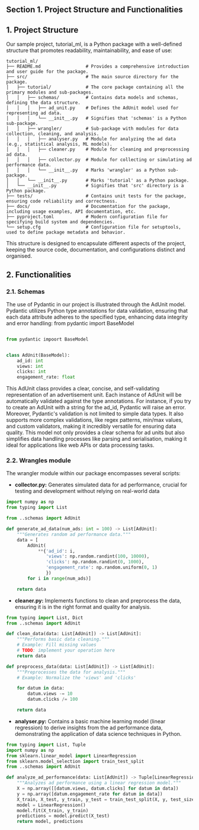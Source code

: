 Section 1. Project Structure and Functionalities
---

## 1. Project Structure
Our sample project, tutorial_ml, is a Python package with a well-defined structure that promotes readability, maintainability, and ease of use:

```bash2html
tutorial_ml/
├── README.md                 # Provides a comprehensive introduction and user guide for the package.
├── src/                      # The main source directory for the package.
│   ├── tutorial/             # The core package containing all the primary modules and sub-packages.
│   │   ├── schemas/          # Contains data models and schemas, defining the data structure.
│   │   │   ├── ad_unit.py    # Defines the AdUnit model used for representing ad data.
│   │   │   └── __init__.py   # Signifies that 'schemas' is a Python sub-package.
│   │   ├── wrangler/         # Sub-package with modules for data collection, cleaning, and analysis.
│   │   │   ├── analyser.py   # Module for analyzing the ad data (e.g., statistical analysis, ML models).
│   │   │   ├── cleaner.py    # Module for cleaning and preprocessing ad data.
│   │   │   ├── collector.py  # Module for collecting or simulating ad performance data.
│   │   │   └── __init__.py   # Marks 'wrangler' as a Python sub-package.
│   │   └── __init__.py       # Marks 'tutorial' as a Python package.
│   └── __init__.py           # Signifies that 'src' directory is a Python package.
├── tests/                    # Contains unit tests for the package, ensuring code reliability and correctness.
├── docs/                     # Documentation for the package, including usage examples, API documentation, etc.
├── pyproject.toml            # Modern configuration file for specifying build system and dependencies.
└── setup.cfg                 # Configuration file for setuptools, used to define package metadata and behavior.
```

This structure is designed to encapsulate different aspects of the project, keeping the source code, documentation, and configurations distinct and organised.


## 2. Functionalities
### 2.1. Schemas

The use of Pydantic in our project is illustrated through the AdUnit model. Pydantic utilizes Python type annotations for data validation, ensuring that each data attribute adheres to the specified type, enhancing data integrity and error handling:
from pydantic import BaseModel

```python

from pydantic impoort BaseModel


class AdUnit(BaseModel):
    ad_id: int
    views: int
    clicks: int
    engagement_rate: float
```
This AdUnit class provides a clear, concise, and self-validating representation of an advertisement unit. Each instance of AdUnit will be automatically validated against the type annotations. For instance, if you try to create an AdUnit with a string for the ad_id, Pydantic will raise an error.
Moreover, Pydantic's validation is not limited to simple data types. It also supports more complex validations, like regex patterns, min/max values, and custom validators, making it incredibly versatile for ensuring data quality.
This model not only provides a clear schema for ad units but also simplifies data handling processes like parsing and serialisation, making it ideal for applications like web APIs or data processing tasks.

### 2.2. Wrangles module

The wrangler module within our package encompasses several scripts:

- **collector.py:** Generates simulated data for ad performance, crucial for testing and development without relying on real-world data

```python
import numpy as np
from typing import List

from ..schemas import AdUnit

def generate_ad_data(num_ads: int = 100) -> List[AdUnit]:
    """Generates random ad performance data."""
    data = [
        AdUnit(
            **{'ad_id': i,
               'views': np.random.randint(100, 10000),
               'clicks': np.random.randint(0, 1000),
               'engagement_rate': np.random.uniform(0, 1)
               })
        for i in range(num_ads)]

    return data
```

- **cleaner.py:** Implements functions to clean and preprocess the data, ensuring it is in the right format and quality for analysis.

```python
from typing import List, Dict
from ..schemas import AdUnit

def clean_data(data: List[AdUnit]) -> List[AdUnit]:
    """Performs basic data cleaning."""
    # Example: Fill missing values
    # TODO: implement your operation here
    return data

def preprocess_data(data: List[AdUnit]) -> List[AdUnit]:
    """Preprocesses the data for analysis."""
    # Example: Normalize the 'views' and 'clicks'

    for datum in data:
        datum.views -= 10
        datum.clicks /= 100

    return data
```


- **analyser.py:** Contains a basic machine learning model (linear regression) to derive insights from the ad performance data, demonstrating the application of data science techniques in Python.

```python
from typing import List, Tuple
import numpy as np
from sklearn.linear_model import LinearRegression
from sklearn.model_selection import train_test_split
from ..schemas import AdUnit

def analyze_ad_performance(data: List[AdUnit]) -> Tuple[LinearRegression, np.ndarray]:
    """Analyzes ad performance using a linear regression model."""
    X = np.array([[datum.views, datum.clicks] for datum in data])
    y = np.array([datum.engagement_rate for datum in data])
    X_train, X_test, y_train, y_test = train_test_split(X, y, test_size=0.2, random_state=42)
    model = LinearRegression()
    model.fit(X_train, y_train)
    predictions = model.predict(X_test)
    return model, predictions

```